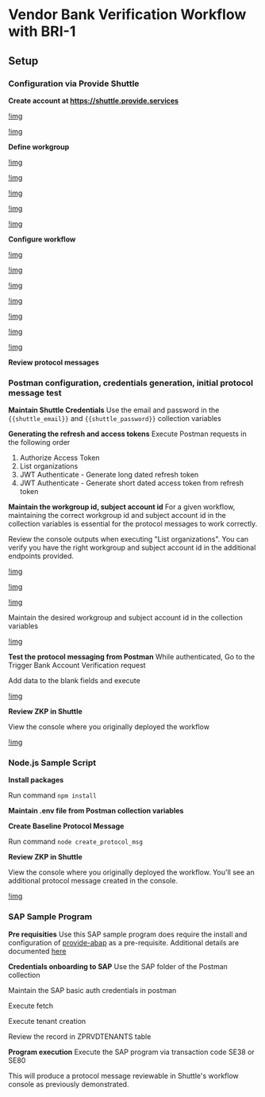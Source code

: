 # Vendor Bank Verification Workflow with BRI-1

## Setup

### Configuration via Provide Shuttle

<b>Create account at https://shuttle.provide.services</b>

[!img](./img/shuttle-signup.PNG)

[!img](./img/org-create.PNG)

<b>Define workgroup</b>

[!img](./img/create-workgroup.PNG)

[!img](./img/workgroup-schema-create.PNG)

[!img](./img/workgroup-network-select.PNG)

[!img](./img/worgroup-finish-onboarding.PNG)

[!img](./img/shuttle-home.PNG)

<b>Configure workflow</b>

[!img](./img/shuttle-newwf.PNG)

[!img](./img/wf-create.PNG)

[!img](./img/wf-addworkstep.PNG)

[!img](./img/wf-workstepsave.PNG)

[!img](./img/wf-deploy.PNG)

[!img](./img/wf-deploy.PNG)

[!img](./img/wf-deploy-success.PNG)

<b> Review protocol messages</b>

### Postman configuration, credentials generation, initial protocol message test

<b>Maintain Shuttle Credentials</b>
Use the email and password in the ```{{shuttle_email}}``` and ```{{shuttle_password}}``` collection variables

<b>Generating the refresh and access tokens</b>
Execute Postman requests in the following order
1. Authorize Access Token
2. List organizations
3. JWT Authenticate - Generate long dated refresh token
4. JWT Authenticate - Generate short dated access token from refresh token

<b>Maintain the workgroup id, subject account id</b>
For a given workflow, maintaining the correct workgroup id and subject account id in the collection variables is essential for the protocol messages to work correctly.

Review the console outputs when executing "List organizations". You can verify you have the right workgroup and subject account id in the additional endpoints provided.

[!img](./img/list-orgs.PNG)

[!img](./img/list-workgroups.PNG)

[!img](./img/list-subjaccts.PNG)

Maintain the desired workgroup and subject account id in the collection variables

[!img](./img/maintain-wg-subjacct.PNG)

<b>Test the protocol messaging from Postman</b>
While authenticated, Go to the Trigger Bank Account Verification request

Add data to the blank fields and execute

[!img](./img/postman-sent-protocol-msg.PNG)

<b>Review ZKP in Shuttle</b>

View the console where you originally deployed the workflow

[!img](./img/shuttle-msg-review1.PNG)

### Node.js Sample Script

<b>Install packages</b>

Run command ```npm install```

<b>Maintain .env file from Postman collection variables</b>

<b>Create Baseline Protocol Message</b>

Run command ```node create_protocol_msg```

<b>Review ZKP in Shuttle</b>

View the console where you originally deployed the workflow. You'll see an additional protocol message created in the console.

[!img](./img/shuttle-msg-review1.PNG)

### SAP Sample Program

<b>Pre requisities</b>
Use this SAP sample program does require the install and configuration of [provide-abap](https://github.com/provideplatform/provide-abap) as a pre-requisite. Additional details are documented [here](https://docs.provide.services/provide-abap)

<b>Credentials onboarding to SAP</b>
Use the SAP folder of the Postman collection

Maintain the SAP basic auth credentials in postman

Execute fetch

Execute tenant creation

Review the record in ZPRVDTENANTS table

<b>Program execution</b>
Execute the SAP program via transaction code SE38 or SE80

This will produce a protocol message reviewable in Shuttle's workflow console as previously demonstrated.